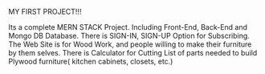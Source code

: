 MY FIRST PROJECT!!!

Its a complete MERN STACK Project.
Including Front-End, Back-End and Mongo DB Database.
There is SIGN-IN, SIGN-UP Option for Subscribing.
The Web Site is for Wood Work, and people willing to make their furniture by them selves.
There is Calculator for Cutting List of parts needed to build Plywood furniture( kitchen cabinets, closets, etc.)
